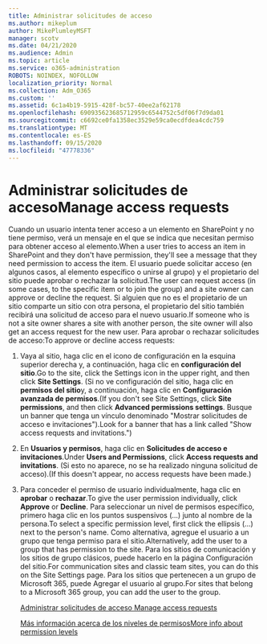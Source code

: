 ```yaml
---
title: Administrar solicitudes de acceso
ms.author: mikeplum
author: MikePlumleyMSFT
manager: scotv
ms.date: 04/21/2020
ms.audience: Admin
ms.topic: article
ms.service: o365-administration
ROBOTS: NOINDEX, NOFOLLOW
localization_priority: Normal
ms.collection: Adm_O365
ms.custom: ''
ms.assetid: 6c1a4b19-5915-428f-bc57-40ee2af62178
ms.openlocfilehash: 690935623685712959c6544752c5df06f7d9da01
ms.sourcegitcommit: c6692ce0fa1358ec3529e59ca0ecdfdea4cdc759
ms.translationtype: MT
ms.contentlocale: es-ES
ms.lasthandoff: 09/15/2020
ms.locfileid: "47778336"
---
```

# <a name="manage-access-requests"></a><span data-ttu-id="b9962-102">Administrar solicitudes de acceso</span><span class="sxs-lookup"><span data-stu-id="b9962-102">Manage access requests</span></span>

<span data-ttu-id="b9962-103">Cuando un usuario intenta tener acceso a un elemento en SharePoint y no tiene permiso, verá un mensaje en el que se indica que necesitan permiso para obtener acceso al elemento.</span><span class="sxs-lookup"><span data-stu-id="b9962-103">When a user tries to access an item in SharePoint and they don't have permission, they'll see a message that they need permission to access the item.</span></span> <span data-ttu-id="b9962-104">El usuario puede solicitar acceso (en algunos casos, al elemento específico o unirse al grupo) y el propietario del sitio puede aprobar o rechazar la solicitud.</span><span class="sxs-lookup"><span data-stu-id="b9962-104">The user can request access (in some cases, to the specific item or to join the group) and a site owner can approve or decline the request.</span></span> <span data-ttu-id="b9962-105">Si alguien que no es el propietario de un sitio comparte un sitio con otra persona, el propietario del sitio también recibirá una solicitud de acceso para el nuevo usuario.</span><span class="sxs-lookup"><span data-stu-id="b9962-105">If someone who is not a site owner shares a site with another person, the site owner will also get an access request for the new user.</span></span> <span data-ttu-id="b9962-106">Para aprobar o rechazar solicitudes de acceso:</span><span class="sxs-lookup"><span data-stu-id="b9962-106">To approve or decline access requests:</span></span>
  
1. <span data-ttu-id="b9962-107">Vaya al sitio, haga clic en el icono de configuración en la esquina superior derecha y, a continuación, haga clic en **configuración del sitio**.</span><span class="sxs-lookup"><span data-stu-id="b9962-107">Go to the site, click the Settings icon in the upper right, and then click **Site Settings**.</span></span> <span data-ttu-id="b9962-108">(Si no ve configuración del sitio, haga clic en **permisos del sitio**y, a continuación, haga clic en **Configuración avanzada de permisos**.</span><span class="sxs-lookup"><span data-stu-id="b9962-108">(If you don't see Site Settings, click **Site permissions**, and then click **Advanced permissions settings**.</span></span> <span data-ttu-id="b9962-109">Busque un banner que tenga un vínculo denominado "Mostrar solicitudes de acceso e invitaciones").</span><span class="sxs-lookup"><span data-stu-id="b9962-109">Look for a banner that has a link called "Show access requests and invitations.")</span></span>
    
2. <span data-ttu-id="b9962-110">En **Usuarios y permisos**, haga clic en **Solicitudes de acceso e invitaciones**.</span><span class="sxs-lookup"><span data-stu-id="b9962-110">Under **Users and Permissions**, click **Access requests and invitations**.</span></span> <span data-ttu-id="b9962-111">(Si esto no aparece, no se ha realizado ninguna solicitud de acceso).</span><span class="sxs-lookup"><span data-stu-id="b9962-111">(If this doesn't appear, no access requests have been made.)</span></span>
    
3. <span data-ttu-id="b9962-112">Para conceder el permiso de usuario individualmente, haga clic en **aprobar** o **rechazar**.</span><span class="sxs-lookup"><span data-stu-id="b9962-112">To give the user permission individually, click **Approve** or **Decline**.</span></span> <span data-ttu-id="b9962-113">Para seleccionar un nivel de permisos específico, primero haga clic en los puntos suspensivos (...) junto al nombre de la persona.</span><span class="sxs-lookup"><span data-stu-id="b9962-113">To select a specific permission level, first click the ellipsis (...) next to the person's name.</span></span> <span data-ttu-id="b9962-114">Como alternativa, agregue el usuario a un grupo que tenga permiso para el sitio.</span><span class="sxs-lookup"><span data-stu-id="b9962-114">Alternatively, add the user to a group that has permission to the site.</span></span> <span data-ttu-id="b9962-115">Para los sitios de comunicación y los sitios de grupo clásicos, puede hacerlo en la página Configuración del sitio.</span><span class="sxs-lookup"><span data-stu-id="b9962-115">For communication sites and classic team sites, you can do this on the Site Settings page.</span></span> <span data-ttu-id="b9962-116">Para los sitios que pertenecen a un grupo de Microsoft 365, puede Agregar el usuario al grupo.</span><span class="sxs-lookup"><span data-stu-id="b9962-116">For sites that belong to a Microsoft 365 group, you can add the user to the group.</span></span>
    
    [<span data-ttu-id="b9962-117">Administrar solicitudes de acceso </span><span class="sxs-lookup"><span data-stu-id="b9962-117">Manage access requests </span></span>](https://go.microsoft.com/fwlink/?linkid=2008747)
    
    [<span data-ttu-id="b9962-118">Más información acerca de los niveles de permisos</span><span class="sxs-lookup"><span data-stu-id="b9962-118">More info about permission levels</span></span>](https://go.microsoft.com/fwlink/?linkid=867071)
    

